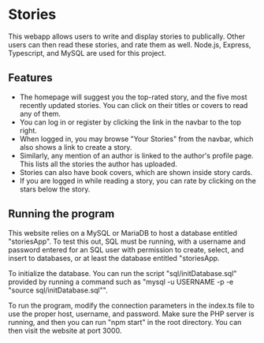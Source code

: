 # Stories
This webapp allows users to write and display stories to publically. Other users can then read these stories, and rate them as well. Node.js, Express, Typescript, and MySQL are used for this project.

## Features
- The homepage will suggest you the top-rated story, and the five most recently updated stories. You can click on their titles or covers to read any of them.
- You can log in or register by clicking the link in the navbar to the top right.
- When logged in, you may browse "Your Stories" from the navbar, which also shows a link to create a story.
- Similarly, any mention of an author is linked to the author's profile page. This lists all the stories the author has uploaded.
- Stories can also have book covers, which are shown inside story cards.
- If you are logged in while reading a story, you can rate by clicking on the stars below the story.

## Running the program
This website relies on a MySQL or MariaDB to host a database entitled "storiesApp". To test this out, SQL must be running, with a username and password entered for an SQL user with permission to create, select, and insert to databases, or at least the database entitled "storiesApp.

To initialize the database. You can run the script "sql/initDatabase.sql" provided by running a command such as "mysql -u USERNAME -p -e "source sql/initDatabase.sql"".

To run the program, modify the connection parameters in the index.ts file to use the proper host, username, and password. Make sure the PHP server is running, and then you can run "npm start" in the root directory. You can then visit the website at port 3000.